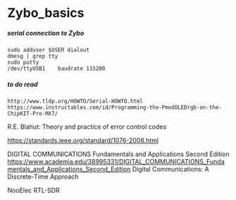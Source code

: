 # Zybo_basics

##### serial connection to Zybo
```
sudo adduser $USER dialout
dmesg | grep tty
sudo putty
/dev/ttyUSB1    baudrate 115200
```


##### to do read
```
http://www.tldp.org/HOWTO/Serial-HOWTO.html
https://www.instructables.com/id/Programming-the-PmodOLEDrgb-on-the-ChipKIT-Pro-MX7/
```


R.E. Blahut: Theory and practice of error control codes


https://standards.ieee.org/standard/1076-2008.html



DIGITAL COMMUNICATIONS Fundamentals and Applications Second Edition
https://www.academia.edu/38995331/DIGITAL_COMMUNICATIONS_Fundamentals_and_Applications_Second_Edition
Digital Communications: A Discrete-Time Approach

NooElec RTL-SDR
